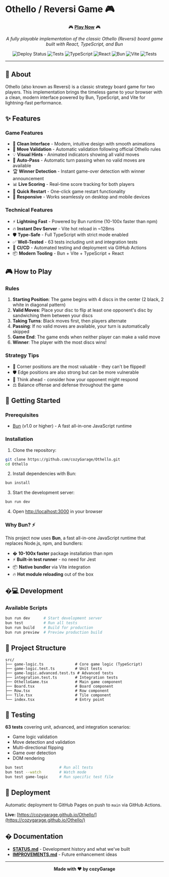 # Othello / Reversi Game 🎮

<div align="center">

🎮 **[Play Now](https://cozygarage.github.io/Othello/)** 🎮

_A fully playable implementation of the classic Othello (Reversi) board game built with React, TypeScript, and Bun_

![Deploy Status](https://github.com/cozyGarage/Othello/actions/workflows/deploy.yml/badge.svg)
![Tests](https://github.com/cozyGarage/Othello/actions/workflows/test.yml/badge.svg)
![TypeScript](https://img.shields.io/badge/TypeScript-5.9.3-blue?style=flat-square&logo=typescript)
![React](https://img.shields.io/badge/React-18.2.0-blue?style=flat-square&logo=react)
![Bun](https://img.shields.io/badge/Bun-1.3.1-orange?style=flat-square&logo=bun)
![Vite](https://img.shields.io/badge/Vite-5.4.21-646CFF?style=flat-square&logo=vite)
![Tests](https://img.shields.io/badge/Tests-63%20passing-success?style=flat-square)

</div>

---

## 🎯 About

Othello (also known as Reversi) is a classic strategy board game for two players. This implementation brings the timeless game to your browser with a clean, modern interface powered by Bun, TypeScript, and Vite for lightning-fast performance.

## ✨ Features

### Game Features

- 🎨 **Clean Interface** - Modern, intuitive design with smooth animations
- 🎯 **Move Validation** - Automatic validation following official Othello rules
- 💡 **Visual Hints** - Animated indicators showing all valid moves
- 🔄 **Auto-Pass** - Automatic turn passing when no valid moves are available
- 🏆 **Winner Detection** - Instant game-over detection with winner announcement
- 📊 **Live Scoring** - Real-time score tracking for both players
- 🔄 **Quick Restart** - One-click game restart functionality
- 📱 **Responsive** - Works seamlessly on desktop and mobile devices

### Technical Features

- ⚡ **Lightning Fast** - Powered by Bun runtime (10-100x faster than npm)
- 🔥 **Instant Dev Server** - Vite hot reload in ~128ms
- 🛡️ **Type-Safe** - Full TypeScript with strict mode enabled
- ✅ **Well-Tested** - 63 tests including unit and integration tests
- 🤖 **CI/CD** - Automated testing and deployment via GitHub Actions
- 📦 **Modern Tooling** - Bun + Vite + TypeScript + React

## 🎮 How to Play

### Rules

1. **Starting Position**: The game begins with 4 discs in the center (2 black, 2 white in diagonal pattern)
2. **Valid Moves**: Place your disc to flip at least one opponent's disc by sandwiching them between your discs
3. **Taking Turns**: Black moves first, then players alternate
4. **Passing**: If no valid moves are available, your turn is automatically skipped
5. **Game End**: The game ends when neither player can make a valid move
6. **Winner**: The player with the most discs wins!

### Strategy Tips

- 🎯 Corner positions are the most valuable - they can't be flipped!
- 🛡️ Edge positions are also strong but can be more vulnerable
- 🤔 Think ahead - consider how your opponent might respond
- ⚖️ Balance offense and defense throughout the game

## 🚀 Getting Started

### Prerequisites

- [Bun](https://bun.sh) (v1.0 or higher) - A fast all-in-one JavaScript runtime

### Installation

1. Clone the repository:

```bash
git clone https://github.com/cozyGarage/Othello.git
cd Othello
```

2. Install dependencies with Bun:

```bash
bun install
```

3. Start the development server:

```bash
bun run dev
```

4. Open [http://localhost:3000](http://localhost:3000) in your browser

### Why Bun? ⚡

This project now uses **Bun**, a fast all-in-one JavaScript runtime that replaces Node.js, npm, and bundlers:

- � **10-100x faster** package installation than npm
- ⚡ **Built-in test runner** - no need for Jest
- 📦 **Native bundler** via Vite integration
- 🔥 **Hot module reloading** out of the box

## �💻 Development

### Available Scripts

```bash
bun run dev      # Start development server
bun test         # Run all tests
bun run build    # Build for production
bun run preview  # Preview production build
```

## 📁 Project Structure

```
src/
├── game-logic.ts              # Core game logic (TypeScript)
├── game-logic.test.ts         # Unit tests
├── game-logic.advanced.test.ts # Advanced tests
├── integration.test.ts        # Integration tests
├── OthelloGame.tsx            # Main game component
├── Board.tsx                  # Board component
├── Row.tsx                    # Row component
├── Tile.tsx                   # Tile component
└── index.tsx                  # Entry point
```

## 🧪 Testing

**63 tests** covering unit, advanced, and integration scenarios:

- Game logic validation
- Move detection and validation
- Multi-directional flipping
- Game over detection
- DOM rendering

```bash
bun test                # Run all tests
bun test --watch        # Watch mode
bun test game-logic     # Run specific test file
```

## 🚀 Deployment

Automatic deployment to GitHub Pages on push to `main` via GitHub Actions.

**Live:** [https://cozygarage.github.io/Othello/](https://cozygarage.github.io/Othello/)

## � Documentation

- **[STATUS.md](./STATUS.md)** - Development history and what we've built
- **[IMPROVEMENTS.md](./IMPROVEMENTS.md)** - Future enhancement ideas

---

<div align="center">

**Made with ❤️ by cozyGarage**

</div>
